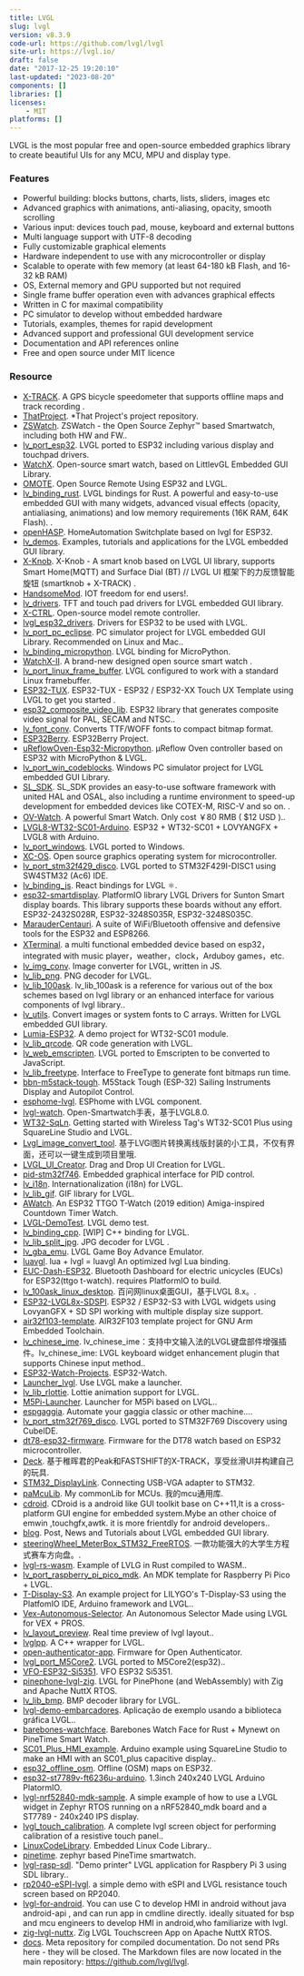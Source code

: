 ```yaml
---
title: LVGL
slug: lvgl
version: v8.3.9
code-url: https://github.com/lvgl/lvgl
site-url: https://lvgl.io/
draft: false
date: "2017-12-25 19:20:10"
last-updated: "2023-08-20"
components: []
libraries: []
licenses:
    - MIT
platforms: []
---
```

LVGL is the most popular free and open-source embedded graphics library to create beautiful UIs for any MCU, MPU and display type.

<!--more-->

### Features

- Powerful building: blocks buttons, charts, lists, sliders, images etc
- Advanced graphics with animations, anti-aliasing, opacity, smooth scrolling
- Various input: devices touch pad, mouse, keyboard and external buttons
- Multi language support with UTF-8 decoding
- Fully customizable graphical elements
- Hardware independent to use with any microcontroller or display
- Scalable to operate with few memory (at least 64-180 kB Flash, and 16-32 kB RAM)
- OS, External memory and GPU supported but not required
- Single frame buffer operation even with advances graphical effects
- Written in C for maximal compatibility
- PC simulator to develop without embedded hardware
- Tutorials, examples, themes for rapid development
- Advanced support and professional GUI development service
- Documentation and API references online
- Free and open source under MIT licence

### Resource
<!--github-projects-->
- [X-TRACK](https://github.com/FASTSHIFT/X-TRACK). A GPS bicycle speedometer that supports offline maps and track recording .
- [ThatProject](https://github.com/0015/ThatProject). *That Project's project repository.
- [ZSWatch](https://github.com/jakkra/ZSWatch). ZSWatch - the Open Source Zephyr™ based Smartwatch, including both HW and FW..
- [lv_port_esp32](https://github.com/lvgl/lv_port_esp32). LVGL ported to ESP32 including various display and touchpad drivers.
- [WatchX](https://github.com/FASTSHIFT/WatchX). Open-source smart watch, based on LittlevGL Embedded GUI Library.
- [OMOTE](https://github.com/CoretechR/OMOTE). Open Source Remote Using ESP32 and LVGL.
- [lv_binding_rust](https://github.com/lvgl/lv_binding_rust). LVGL bindings for Rust. A powerful and easy-to-use embedded GUI with many widgets, advanced visual effects (opacity, antialiasing, animations) and low memory requirements (16K RAM, 64K Flash). .
- [openHASP](https://github.com/HASwitchPlate/openHASP). HomeAutomation Switchplate based on lvgl for ESP32.
- [lv_demos](https://github.com/lvgl/lv_demos). Examples, tutorials and applications for the LVGL embedded GUI library.
- [X-Knob](https://github.com/SmallPond/X-Knob). X-Knob - A smart knob based on LVGL UI library, supports Smart Home(MQTT) and Surface Dial (BT) // LVGL UI 框架下的力反馈智能旋钮  (smartknob + X-TRACK)  .
- [HandsomeMod](https://github.com/HandsomeMod/HandsomeMod). IOT freedom for end users!.
- [lv_drivers](https://github.com/lvgl/lv_drivers). TFT and touch pad drivers for LVGL embedded GUI library.
- [X-CTRL](https://github.com/FASTSHIFT/X-CTRL). Open-source model remote controller.
- [lvgl_esp32_drivers](https://github.com/lvgl/lvgl_esp32_drivers). Drivers for ESP32 to be used with LVGL.
- [lv_port_pc_eclipse](https://github.com/lvgl/lv_port_pc_eclipse). PC simulator project for LVGL embedded GUI Library. Recommended on Linux and Mac..
- [lv_binding_micropython](https://github.com/lvgl/lv_binding_micropython). LVGL binding for MicroPython.
- [WatchX-II](https://github.com/FASTSHIFT/WatchX-II). A brand-new designed open source smart watch .
- [lv_port_linux_frame_buffer](https://github.com/lvgl/lv_port_linux_frame_buffer). LVGL configured to work with a standard Linux framebuffer.
- [ESP32-TUX](https://github.com/sukesh-ak/ESP32-TUX). ESP32-TUX - ESP32 / ESP32-XX Touch UX Template using LVGL to get you started .
- [esp32_composite_video_lib](https://github.com/aquaticus/esp32_composite_video_lib). ESP32 library that generates composite video signal for PAL, SECAM and NTSC..
- [lv_font_conv](https://github.com/lvgl/lv_font_conv). Converts TTF/WOFF fonts to compact bitmap format.
- [ESP32Berry](https://github.com/0015/ESP32Berry). ESP32Berry Project.
- [uReflowOven-Esp32-Micropython](https://github.com/dukeduck1984/uReflowOven-Esp32-Micropython). μReflow Oven controller based on ESP32 with MicroPython & LVGL.
- [lv_port_win_codeblocks](https://github.com/lvgl/lv_port_win_codeblocks). Windows PC simulator project for LVGL embedded GUI Library.
- [SL_SDK](https://github.com/sudashannon/SL_SDK). SL_SDK provides an easy-to-use software framework with united HAL and OSAL, also including a runtime environment to speed-up development for embedded devices like COTEX-M, RISC-V and so on. .
- [OV-Watch](https://github.com/No-Chicken/OV-Watch). A powerful Smart Watch. Only cost ￥80 RMB ( $12 USD )..
- [LVGL8-WT32-SC01-Arduino](https://github.com/sukesh-ak/LVGL8-WT32-SC01-Arduino). ESP32 + WT32-SC01 + LOVYANGFX + LVGL8 with Arduino.
- [lv_port_windows](https://github.com/lvgl/lv_port_windows). LVGL ported to Windows.
- [XC-OS](https://github.com/FASTSHIFT/XC-OS). Open source graphics operating system for microcontroller.
- [lv_port_stm32f429_disco](https://github.com/lvgl/lv_port_stm32f429_disco). LVGL ported to STM32F429I-DISC1 using SW4STM32 (Ac6) IDE.
- [lv_binding_js](https://github.com/lvgl/lv_binding_js). React bindings for LVGL ⚛️.
- [esp32-smartdisplay](https://github.com/rzeldent/esp32-smartdisplay). PlatformIO library LVGL Drivers for Sunton Smart display boards. This library supports these boards without any effort. ESP32-2432S028R, ESP32-3248S035R, ESP32-3248S035C.
- [MarauderCentauri](https://github.com/justcallmekoko/MarauderCentauri). A suite of WiFi/Bluetooth offensive and defensive tools for the ESP32 and ESP8266.
- [XTerminal](https://github.com/lithiumice/XTerminal). a multi functional embedded device based on esp32，integrated with music player，weather，clock，Arduboy games，etc.
- [lv_img_conv](https://github.com/lvgl/lv_img_conv). Image converter for LVGL, written in JS.
- [lv_lib_png](https://github.com/lvgl/lv_lib_png). PNG decoder for LVGL.
- [lv_lib_100ask](https://github.com/100askTeam/lv_lib_100ask). lv_lib_100ask is a reference for various out of the box schemes based on lvgl library or an enhanced interface for various components of lvgl library..
- [lv_utils](https://github.com/lvgl/lv_utils). Convert images or system fonts to C arrays. Written for LVGL embedded GUI library.
- [Lumia-ESP32](https://github.com/fbiego/Lumia-ESP32). A demo project for WT32-SC01 module.
- [lv_lib_qrcode](https://github.com/lvgl/lv_lib_qrcode). QR code generation with LVGL.
- [lv_web_emscripten](https://github.com/lvgl/lv_web_emscripten). LVGL ported to Emscripten to be converted to JavaScript.
- [lv_lib_freetype](https://github.com/lvgl/lv_lib_freetype). Interface to FreeType to generate font bitmaps run time.
- [bbn-m5stack-tough](https://github.com/bareboat-necessities/bbn-m5stack-tough). M5Stack Tough (ESP-32) Sailing Instruments Display and Autopilot Control.
- [esphome-lvgl](https://github.com/fvanroie/esphome-lvgl). ESPhome with LVGL component.
- [lvgl-watch](https://github.com/lxydiy/lvgl-watch). Open-Smartwatch手表，基于LVGL8.0.
- [WT32-SqLn](https://github.com/janick/WT32-SqLn). Getting started with Wireless Tag's WT32-SC01 Plus using SquareLine Studio and LVGL.
- [Lvgl_image_convert_tool](https://github.com/zhangjingxun12/Lvgl_image_convert_tool). 基于LVGl图片转换离线版封装的小工具，不仅有界面，还可以一键生成到项目里哦.
- [LVGL_UI_Creator](https://github.com/rohmer/LVGL_UI_Creator). Drag and Drop UI Creation for LVGL.
- [pid-stm32f746](https://github.com/JON95Git/pid-stm32f746). Embedded graphical interface for PID control.
- [lv_i18n](https://github.com/lvgl/lv_i18n). Internationalization (i18n) for LVGL.
- [lv_lib_gif](https://github.com/lvgl/lv_lib_gif). GIF library for LVGL.
- [AWatch](https://github.com/stevelord/AWatch). An ESP32 TTGO T-Watch (2019 edition) Amiga-inspired Countdown Timer Watch.
- [LVGL-DemoTest](https://github.com/FASTSHIFT/LVGL-DemoTest). LVGL demo test.
- [lv_binding_cpp](https://github.com/lvgl/lv_binding_cpp). [WIP] C++ binding for LVGL.
- [lv_lib_split_jpg](https://github.com/lvgl/lv_lib_split_jpg). JPG decoder for LVGL .
- [lv_gba_emu](https://github.com/FASTSHIFT/lv_gba_emu). LVGL Game Boy Advance Emulator.
- [luavgl](https://github.com/XuNeo/luavgl). lua + lvgl = luavgl An optimized lvgl Lua binding.
- [EUC-Dash-ESP32](https://github.com/Pickelhaupt/EUC-Dash-ESP32). Bluetooth Dashboard for electric unicycles (EUCs) for ESP32(ttgo t-watch). requires PlatformIO to build.
- [lv_100ask_linux_desktop](https://github.com/100askTeam/lv_100ask_linux_desktop). 百问网linux桌面GUI，基于LVGL 8.x。.
- [ESP32-LVGL8x-SDSPI](https://github.com/sukesh-ak/ESP32-LVGL8x-SDSPI). ESP32 / ESP32-S3 with LVGL widgets using LovyanGFX + SD SPI working with multiple display size support.
- [air32f103-template](https://github.com/IOsetting/air32f103-template). AIR32F103 template project for GNU Arm Embedded Toolchain.
- [lv_chinese_ime](https://github.com/100askTeam/lv_chinese_ime). lv_chinese_ime：支持中文输入法的LVGL键盘部件增强插件。lv_chinese_ime: LVGL keyboard widget enhancement plugin that supports Chinese input method..
- [ESP32-Watch-Projects](https://github.com/0015/ESP32-Watch-Projects). ESP32-Watch.
- [Launcher_lvgl](https://github.com/Cuixudong/Launcher_lvgl). Use LVGL make a launcher.
- [lv_lib_rlottie](https://github.com/lvgl/lv_lib_rlottie). Lottie animation support for LVGL.
- [M5Pi-Launcher](https://github.com/imliubo/M5Pi-Launcher). Launcher for M5Pi based on LVGL..
- [espgaggia](https://github.com/rvt/espgaggia). Automate your gaggia classic or other machine....
- [lv_port_stm32f769_disco](https://github.com/lvgl/lv_port_stm32f769_disco). LVGL ported to STM32F769 Discovery using CubeIDE.
- [dt78-esp32-firmware](https://github.com/fbiego/dt78-esp32-firmware). Firmware for the DT78 watch based on ESP32 microcontroller.
- [Deck](https://github.com/SmallPond/Deck). 基于稚晖君的Peak和FASTSHIFT的X-TRACK，享受丝滑UI并构建自己的玩具.
- [STM32_DisplayLink](https://github.com/iliasam/STM32_DisplayLink). Connecting USB-VGA adapter to STM32.
- [paMcuLib](https://github.com/ActivePeter/paMcuLib). My commonLib for MCUs. 我的mcu通用库.
- [cdroid](https://github.com/houstudio/cdroid). CDroid is a android like GUI toolkit base on C++11,It is a cross-platform GUI engine for embedded system.Mybe an other choice of emwin ,touchgfx,awtk. it is more frientdly for android developers..
- [blog](https://github.com/lvgl/blog). Post, News and Tutorials about LVGL embedded GUI library.
- [steeringWheel_MeterBox_STM32_FreeRTOS](https://github.com/Nolimy/steeringWheel_MeterBox_STM32_FreeRTOS). 一款功能强大的大学生方程式赛车方向盘。.
- [lvgl-rs-wasm](https://github.com/rafaelcaricio/lvgl-rs-wasm). Example of LVLG in Rust compiled to WASM..
- [lv_port_raspberry_pi_pico_mdk](https://github.com/lvgl/lv_port_raspberry_pi_pico_mdk). An MDK template for Raspberry Pi Pico + LVGL.
- [T-Display-S3](https://github.com/KamranAghlami/T-Display-S3). An example  project for LILYGO's T-Display-S3 using the PlatfomIO IDE, Arduino framework and LVGL..
- [Vex-Autonomous-Selector](https://github.com/kunwarsahni01/Vex-Autonomous-Selector). An Autonomous Selector Made using LVGL for VEX + PROS.
- [lv_layout_preview](https://github.com/FASTSHIFT/lv_layout_preview). Real time preview of lvgl layout..
- [lvglpp](https://github.com/vpaeder/lvglpp). A C++ wrapper for LVGL.
- [open-authenticator-app](https://github.com/Open-Authenticator/open-authenticator-app). Firmware for Open Authenticator.
- [lvgl_port_M5Core2](https://github.com/imliubo/lvgl_port_M5Core2). LVGL ported to M5Core2(esp32)..
- [VFO-ESP32-Si5351](https://github.com/paulh002/VFO-ESP32-Si5351). VFO ESP32 Si5351.
- [pinephone-lvgl-zig](https://github.com/lupyuen/pinephone-lvgl-zig). LVGL for PinePhone (and WebAssembly) with Zig and Apache NuttX RTOS.
- [lv_lib_bmp](https://github.com/lvgl/lv_lib_bmp). BMP decoder library for LVGL.
- [lvgl-demo-embarcadores](https://github.com/JON95Git/lvgl-demo-embarcadores). Aplicação de exemplo usando a biblioteca gráfica LVGL..
- [barebones-watchface](https://github.com/lupyuen/barebones-watchface). Barebones Watch Face for Rust + Mynewt on PineTime Smart Watch.
- [SC01_Plus_HMI_example](https://github.com/FCam1/SC01_Plus_HMI_example). Arduino example using SquareLine Studio to make an HMI with an SC01_plus capacitive display..
- [esp32_offline_osm](https://github.com/mryndzionek/esp32_offline_osm). Offline (OSM) maps on ESP32.
- [esp32-st7789v-ft6236u-arduino](https://github.com/zanjie1999/esp32-st7789v-ft6236u-arduino). 1.3inch 240x240 LVGL Arduino PlatormIO.
- [lvgl-nrf52840-mdk-sample](https://github.com/JON95Git/lvgl-nrf52840-mdk-sample). A simple example of how to use a LVGL widget in Zephyr RTOS running on a nRF52840_mdk board and a ST7789 - 240x240 IPS display.
- [lvgl_touch_calibration](https://github.com/jakpaul/lvgl_touch_calibration). A complete lvgl screen object for performing calibration of a resistive touch panel..
- [LinuxCodeLibrary](https://github.com/100askTeam/LinuxCodeLibrary). Embedded Linux Code Library..
- [pinetime](https://github.com/ck-telecom/pinetime). zephyr based PineTime smartwatch.
- [lvgl-rasp-sdl](https://github.com/JON95Git/lvgl-rasp-sdl). "Demo printer" LVGL application for Raspbery Pi 3 using SDL library..
- [rp2040-eSPI-lvgl](https://github.com/cnkoala/rp2040-eSPI-lvgl). a simple demo with eSPI and LVGL resistance touch screen based on RP2040.
- [lvgl-for-android](https://github.com/lxiaogao/lvgl-for-android). You can use C to develop HMI in android without java android-api , and can run app in cmdline directly. ideally situated for bsp and mcu engineers to develop HMI in android,who familiarize with lvgl.
- [zig-lvgl-nuttx](https://github.com/lupyuen/zig-lvgl-nuttx). Zig LVGL Touchscreen App on Apache NuttX RTOS.
- [docs](https://github.com/lvgl/docs). Meta repository for compiled documentation. Do not send PRs here - they will be closed. The Markdown files are now located in the main repository: https://github.com/lvgl/lvgl.